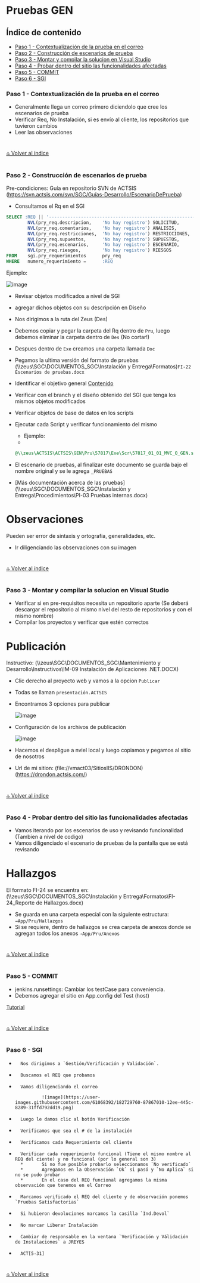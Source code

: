 # Pruebas GEN

## Índice de contenido

*   [Paso 1 - Contextualización de la prueba en el correo](#paso-1---Contextualización-de-la-prueba-en-el-correo)
*   [Paso 2 - Construcción de escenarios de prueba](#paso-2---Construcción-de-escenarios-de-prueba)
*   [Paso 3 - Montar y compilar la solucion en Visual Studio](#paso-3---Montar-y-compilar-la-solucion-en-Visual-Studio)
*   [Paso 4 - Probar dentro del sitio las funcionalidades afectadas](#paso-4---Probar-dentro-del-sitio-las-funcionalidades-afectadas)
*   [Paso 5 - COMMIT](#paso-5---COMMIT)
*   [Paso 6 - SGI](#paso-6---SGI)

### **Paso 1 - Contextualización de la prueba en el correo**

* Generalmente llega un correo primero diciendolo que cree los escenarios de prueba
* Verificar Req, No Instalación, si es envío al cliente, los repositorios que tuvieron cambios
* Leer las observaciones

#
[🔝 Volver al índice](#índice-de-contenido)
#

### **Paso 2 - Construcción de escenarios de prueba**
Pre-condiciones:
Guía en repositorio SVN de ACTSIS (https://svn.actsis.com/svn/SGC/Guías-Desarrollo/EscenarioDePrueba)
* Consultamos el Rq en el SGI
```sql
SELECT :REQ || '-----------------------------------------------------------------------' REQ,
        NVL(pry_req.descripcion,    'No hay registro') SOLICITUD,
        NVL(pry_req.comentarios,    'No hay registro') ANALISIS,
        NVL(pry_req.restricciones,  'No hay registro') RESTRICCIONES,
        NVL(pry_req.supuestos,      'No hay registro') SUPUESTOS,
        NVL(pry_req.escenarios,     'No hay registro') ESCENARIO,
        NVL(pry_req.riesgos,        'No hay registro') RIESGOS
FROM    sgi.pry_requerimientos      pry_req
WHERE   numero_requerimiento =      :REQ
```

Ejemplo:

![image](https://user-images.githubusercontent.com/61068392/175323490-f5be3535-6d24-457a-b739-4020e633c82d.png)

* Revisar objetos modificados a nivel de SGI
* agregar dichos objetos con su descripción en Diseño
* Nos dirigimos a la ruta del Zeus (Des)
* Debemos copiar y pegar la carpeta del Rq dentro de `Pru`, luego debemos eliminar la carpeta dentro de `Des` (No cortar!)
* Despues dentro de `Exe` creamos una carpeta llamada `Doc`
* Pegamos la ultima versión del formato de pruebas (\\\zeus\SGC\DOCUMENTOS_SGC\Instalación y Entrega\Formatos)`FI-22 Escenarios de pruebas.docx`

* Identificar el objetivo general [Contenido](https://svn.actsis.com/svn/SGC/Guías-Desarrollo/EscenarioDePrueba/Contenido)
* Verificar con el branch y el diseño obtenido del SGI que tenga los mismos objetos modificados
* Verificar objetos de base de datos en los scripts
* Ejecutar cada Script y verificar funcionamiento del mismo
  * Ejemplo:
  * 
  ```sql
  @\\zeus\ACTSIS\ACTSIS\GEN\Pru\57817\Exe\Scr\57817_01_01_MVC_O_GEN.sql
  ```
  
* El escenario de pruebas, al finalizar este documento se guarda bajo el nombre original y se le agrega `_PRUEBAS`

* [Más documentación acerca de las pruebas](\\\zeus\SGC\DOCUMENTOS_SGC\Instalación y Entrega\Procedimientos\PI-03 Pruebas internas.docx)

Observaciones
=============

Pueden ser error de sintaxis y ortografia, generalidades, etc.

* Ir diligenciando las observaciones con su imagen

#
[🔝 Volver al índice](#índice-de-contenido)
#

### **Paso 3 - Montar y compilar la solucion en Visual Studio**

* Verificar si en pre-requisitos necesita un repositorio aparte (Se deberá descargar el repositorio al mismo nivel del resto de repositorios y con el mismo nombre)
* Compilar los proyectos y verificar que estén correctos

Publicación
===========
Instructivo: (\\\zeus\SGC\DOCUMENTOS_SGC\Mantenimiento y Desarrollo\Instructivos\IM-09 Instalación de Aplicaciones .NET.DOCX)
* Clic derecho al proyecto web y vamos a la opcion `Publicar`
* Todas se llaman  `presentación.ACTSIS`
* Encontramos 3 opciones para publicar

  ![image](https://user-images.githubusercontent.com/61068392/175347491-02b6ca48-07eb-4451-b5f8-0fe00bc19e42.png)

* Configuración de los archivos de publicación
  
  ![image](https://user-images.githubusercontent.com/61068392/175348197-d5857778-5a6d-4bec-ae4d-3dee628ffa2d.png)

* Hacemos el despligue a nviel local y luego copiamos y pegamos al sitio de nosotros

* Url de mi sition: (file://vmact03/SitiosIIS/DRONDON) (https://drondon.actsis.com/)

#
[🔝 Volver al índice](#índice-de-contenido)
#

### **Paso 4 - Probar dentro del sitio las funcionalidades afectadas**

* Vamos iterando por los escenarios de uso y revisando funcionalidad  (Tambien a nivel de codigo)
* Vamos diligenciado el escenario de pruebas de la pantalla que se está revisando


Hallazgos
=========

El formato FI-24 se encuentra en: (\\\zeus\SGC\DOCUMENTOS_SGC\Instalación y Entrega\Formatos\FI-24_Reporte de Hallazgos.docx)
* Se guarda en una carpeta especial con la siguiente estructura:
               ```
                →App/Pru/Hallazgos
                ```
* Si se requiere, dentro de hallazgos se crea carpeta de anexos donde se agregan todos los anexos
                ```
                →App/Pru/Anexos
                ```

#
[🔝 Volver al índice](#índice-de-contenido)
#


### **Paso 5 - COMMIT**

* jenkins.runsettings: Cambiar los testCase para conveniencia.
* Debemos agregar el sitio en App.config del Test (host)

[Tutorial](https://actsis.sharepoint.com/sites/ACTSISQA/SitePages/GenTests-7-1-2563.aspx)

#
[🔝 Volver al índice](#índice-de-contenido)
#

### **Paso 6 - SGI**

*       Nos dirigimos a `Gestión/Verificación y Validación`.
*       Buscamos el REQ que probamos
*       Vamos diligenciando el correo
        
                ![image](https://user-images.githubusercontent.com/61068392/182729760-87867010-12ee-445c-8289-31ffd792dd19.png)


*       Luego le damos clic al botón Verificación
*       Verificamos que sea el # de la instalación
*       Verificamos cada Requerimiento del cliente
*       Verificar cada requerimiento funcional (Tiene el mismo nombre al REQ del ciente) y no funcional (por lo general son 3)
        *       Si no fue posible probarlo seleccionamos `No verificado`
        *       Agregamos en la Observación `Ok` si pasó y `No Aplica` si no se pudo probar
        *       En el caso del REQ funcional agregamos la misma observación que tenemos en el Correo
*       Marcamos verificado el REQ del cliente y de observación ponemos `Pruebas Satisfactorias`
*       Si hubieron devoluciones marcamos la casilla `Ind.Devol`
*       No marcar Liberar Instalación
*       Cambiar de responsable en la ventana `Verificación y Válidación de Instalaciones` a JREYES
*       ACT[5-31]
#
[🔝 Volver al índice](#índice-de-contenido)
#
